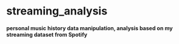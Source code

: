 # streaming_analysis

#### personal music history data manipulation, analysis based on my streaming dataset from Spotify
